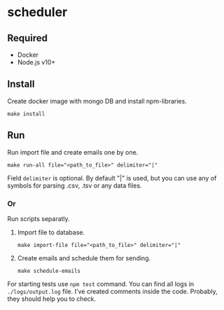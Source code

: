 # scheduler

## Required

- Docker
- Node.js v10+

## Install

Create docker image with mongo DB and install npm-libraries.

```
make install
```

## Run

Run import file and create emails one by one.

```
make run-all file="<path_to_file>" delimiter="|"
```

Field `delimiter` is optional. By default "|" is used, but you can use any of symbols for parsing .csv, .tsv or any data files.

### Or

Run scripts separatly.
1. Import file to database.
	 ```
	make import-file file="<path_to_file>" delimiter="|"
	 ```
2. Create emails and schedule them for sending.
	 ```
	make schedule-emails
	 ```

For starting tests use `npm test` command.
You can find all logs in `./logs/output.log` file. I've created comments inside the code. Probably, they should help you to check.
